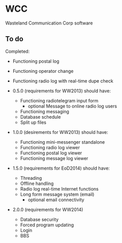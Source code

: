WCC  
===  
  
Wasteland Communication Corp software  
  
To do  
-----  
Completed:  
*   Functioning postal log
*   Functioning operator change
*   Functioning radio log with real-time dupe check
  
  
*   0.5.0 (requirements for WW2013) should have:
    * Functioning radiotelegram input form
      * optional Message to online radio log users
    * Functioning messaging
    * Database schedule
    * Split up files
  
  
*   1.0.0 (desirements for WW2013) should have:
    * Functioning mini-messenger standalone
    * Functioning radio log viewer
    * Functioning postal log viewer
    * Functioning message log viewer
  
  
*   1.5.0 (requirements for EoD2014) should have:
    * Threading
    * Offline handling
    * Radio log real-time Internet functions  
    * Long form message system (email)  
      * optional email connectivity  
  
  
*   2.0.0 (requirements for WW2014)
    * Database security
    * Forced program updating
    * Login
    * BBS

